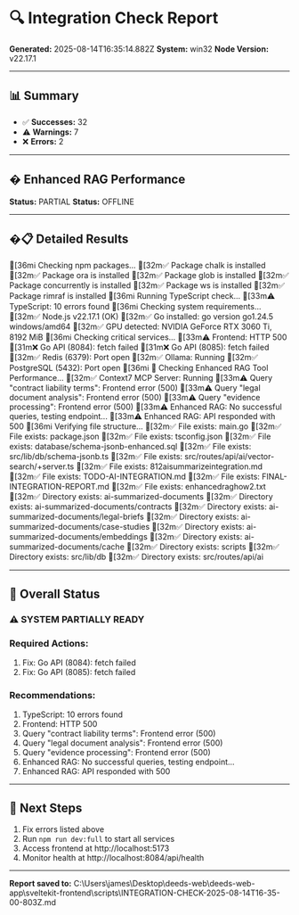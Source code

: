 # 🔍 Integration Check Report

**Generated:** 2025-08-14T16:35:14.882Z
**System:** win32
**Node Version:** v22.17.1

---

## 📊 Summary

- ✅ **Successes:** 32
- ⚠️ **Warnings:** 7
- ❌ **Errors:** 2

---

## � Enhanced RAG Performance


**Status:** PARTIAL
**Status:** OFFLINE


---

## �📋 Detailed Results

[36mℹ️  Checking npm packages...
[32m✅  Package chalk is installed
[32m✅  Package ora is installed
[32m✅  Package glob is installed
[32m✅  Package concurrently is installed
[32m✅  Package ws is installed
[32m✅  Package rimraf is installed
[36mℹ️  Running TypeScript check...
[33m⚠️  TypeScript: 10 errors found
[36mℹ️  Checking system requirements...
[32m✅  Node.js v22.17.1 (OK)
[32m✅  Go installed: go version go1.24.5 windows/amd64
[32m✅  GPU detected: NVIDIA GeForce RTX 3060 Ti, 8192 MiB
[36mℹ️  Checking critical services...
[33m⚠️  Frontend: HTTP 500
[31m❌  Go API (8084): fetch failed
[31m❌  Go API (8085): fetch failed
[32m✅  Redis (6379): Port open
[32m✅  Ollama: Running
[32m✅  PostgreSQL (5432): Port open
[36mℹ️  🚀 Checking Enhanced RAG Tool Performance...
[32m✅  Context7 MCP Server: Running
[33m⚠️  Query "contract liability terms": Frontend error (500)
[33m⚠️  Query "legal document analysis": Frontend error (500)
[33m⚠️  Query "evidence processing": Frontend error (500)
[33m⚠️  Enhanced RAG: No successful queries, testing endpoint...
[33m⚠️  Enhanced RAG: API responded with 500
[36mℹ️  Verifying file structure...
[32m✅  File exists: main.go
[32m✅  File exists: package.json
[32m✅  File exists: tsconfig.json
[32m✅  File exists: database/schema-jsonb-enhanced.sql
[32m✅  File exists: src/lib/db/schema-jsonb.ts
[32m✅  File exists: src/routes/api/ai/vector-search/+server.ts
[32m✅  File exists: 812aisummarizeintegration.md
[32m✅  File exists: TODO-AI-INTEGRATION.md
[32m✅  File exists: FINAL-INTEGRATION-REPORT.md
[32m✅  File exists: enhancedraghow2.txt
[32m✅  Directory exists: ai-summarized-documents
[32m✅  Directory exists: ai-summarized-documents/contracts
[32m✅  Directory exists: ai-summarized-documents/legal-briefs
[32m✅  Directory exists: ai-summarized-documents/case-studies
[32m✅  Directory exists: ai-summarized-documents/embeddings
[32m✅  Directory exists: ai-summarized-documents/cache
[32m✅  Directory exists: scripts
[32m✅  Directory exists: src/lib/db
[32m✅  Directory exists: src/routes/api/ai

---

## 🚦 Overall Status

### ⚠️ SYSTEM PARTIALLY READY


### Required Actions:
1. Fix: Go API (8084): fetch failed
2. Fix: Go API (8085): fetch failed



### Recommendations:
1. TypeScript: 10 errors found
2. Frontend: HTTP 500
3. Query "contract liability terms": Frontend error (500)
4. Query "legal document analysis": Frontend error (500)
5. Query "evidence processing": Frontend error (500)
6. Enhanced RAG: No successful queries, testing endpoint...
7. Enhanced RAG: API responded with 500


---

## 🚀 Next Steps

1. Fix errors listed above
2. Run `npm run dev:full` to start all services
3. Access frontend at http://localhost:5173
4. Monitor health at http://localhost:8084/api/health

---

**Report saved to:** C:\Users\james\Desktop\deeds-web\deeds-web-app\sveltekit-frontend\scripts\INTEGRATION-CHECK-2025-08-14T16-35-00-803Z.md
